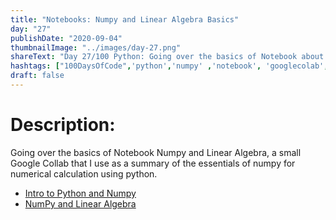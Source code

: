 ```yaml
---
title: "Notebooks: Numpy and Linear Algebra Basics"
day: "27"
publishDate: "2020-09-04"
thumbnailImage: "../images/day-27.png"
shareText: "Day 27/100 Python: Going over the basics of Notebook about Numpy and Linear Algebra."
hashtags: ["100DaysOfCode",'python','numpy' ,'notebook', 'googlecolab', 'data', 'linear_algebra']
draft: false
---
```


# Description:
Going over the basics of Notebook Numpy and Linear Algebra, a small Google Collab that I use as a summary of the essentials of numpy for numerical calculation using python.

* [Intro to Python and Numpy](https://colab.research.google.com/github/difo23/BitacorasDataScienceDominicano/blob/master/T1_intro_Python_NumPy_BitacoraDSDominicano.ipynb)
* [NumPy and Linear Algebra](https://colab.research.google.com/github/difo23/BitacorasDataScienceDominicano/blob/master/T1_1_Numpy_Algebra_Lineal_BitacoraDataScienceDominicano.ipynb)




